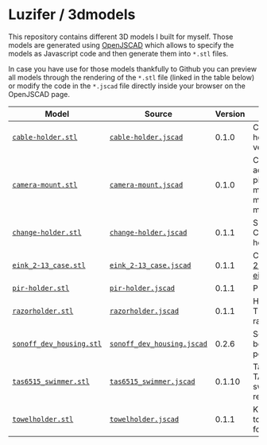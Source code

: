 # Luzifer / 3dmodels

This repository contains different 3D models I built for myself. Those models are generated using [OpenJSCAD](https://openjscad.org/) which allows to specify the models as Javascript code and then generate them into `*.stl` files.

In case you have use for those models thankfully to Github you can preview all models through the rendering of the `*.stl` file (linked in the table below) or modify the code in the `*.jscad` file directly inside your browser on the OpenJSCAD page.

| Model | Source | Version | Title |
| ----- | ------ | ------- | ----- |
| [`cable-holder.stl`](cable-holder.stl) | [`cable-holder.jscad`](cable-holder.jscad) | 0.1.0 | Cable holder for velcro tape |
| [`camera-mount.stl`](camera-mount.stl) | [`camera-mount.jscad`](camera-mount.jscad) | 0.1.0 | Camera adapter for pipe-mounted monitor mount |
| [`change-holder.stl`](change-holder.stl) | [`change-holder.jscad`](change-holder.jscad) | 0.1.1 | Spare-Change holder |
| [`eink_2-13_case.stl`](eink_2-13_case.stl) | [`eink_2-13_case.jscad`](eink_2-13_case.jscad) | 0.1.1 | Case for [2.13" Lilygo eink display](https://www.aliexpress.com/item/4000626947976.html) |
| [`pir-holder.stl`](pir-holder.stl) | [`pir-holder.jscad`](pir-holder.jscad) | 0.1.1 | PIR holder |
| [`razorholder.stl`](razorholder.stl) | [`razorholder.jscad`](razorholder.jscad) | 0.1.1 | Holder for T-Shape razor |
| [`sonoff_dev_housing.stl`](sonoff_dev_housing.stl) | [`sonoff_dev_housing.jscad`](sonoff_dev_housing.jscad) | 0.2.6 | Sonoff DEV box for lamp post |
| [`tas6515_swimmer.stl`](tas6515_swimmer.stl) | [`tas6515_swimmer.jscad`](tas6515_swimmer.jscad) | 0.1.10 | Tassimo TAS6515 swimmer replacement |
| [`towelholder.stl`](towelholder.stl) | [`towelholder.jscad`](towelholder.jscad) | 0.1.1 | Kitchen-towel holder for fridge |
